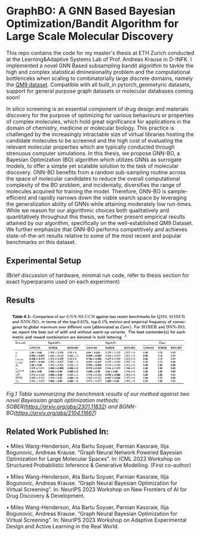 # GraphBO: A GNN Based Bayesian Optimization/Bandit Algorithm for Large Scale Molecular Discovery

This repo contains the code for my master's thesis at ETH Zurich conducted at the Learning&Adaptive Systems Lab of Prof. Andreas Krause in D-INFK. I implemented a novel GNN Based subsampling bandit algorithm to tavkle the high and complex statistical
dminesionality problem and the computational bottlenceks when scaling to combinatorially large discrete domains, namely the [QM9 dataset](https://www.nature.com/articles/sdata201422). Compatible with all built_in pytorch_geometyric datasets, 
support for general purpose graph datasets or molecular databases coming soon!

In silico screening is an essential component of drug design and materials discovery for the purpose of optimizing for various behaviours or properties of complex molecules, which hold great significance for applications in the domain of chemistry, medicine or molecular biology. This practice is challenged by the increasingly intractable size of virtual libraries hosting the candidate molecules to be screened and the high cost of evaluating the relevant molecular properties which are typically conducted through strenuous computer simulations. In this thesis, we propose GNN-BO, a Bayesian Optimization (BO) algorithm which utilizes GNNs as surrogate models, to offer a simple yet scalable solution to the task of molecular discovery. GNN-BO benefits from a random sub-sampling routine across the space of molecular candidates to reduce the overall computational complexity of the BO problem, and incidentally, diversifies the range of molecules acquired for training the model. Therefore, GNN-BO is sample-efficient and rapidly narrows down the viable search space by leveraging the generalization ability of GNNs while attaining moderately low run-times. While we reason for our algorithmic choices both qualitatively and quantitatively throughout this thesis, we further present empirical results attained by our algorithm, specifically on the well-established QM9 Dataset. We further emphasize that GNN-BO performs competitively and achieves state-of-the-art results relative to some of the most recent and popular benchmarks on this dataset. 

## Experimental Setup

(Brief discussion of hardware, minimal run code, refer to thesis section for exact hyperparams used on each experiment)

## Results

![](graphbo_results.png)
*Fig.1 Table summarizing the benchmark results of our method against two novel Bayeasian graph optimization methods: SOBER(https://arxiv.org/abs/2301.11832) and BGNN-BO(https://arxiv.org/abs/2104.11667)*

## Related Work Published In:

•	Miles Wang-Henderson, Ata Bartu Soyuer, Parnian Kassraie, Ilija Bogunovic, Andreas Krause. “Graph Neural Network Powered Bayesian Optimization for Large Molecular Spaces”. In: ICML 2023 Workshop on Structured Probabilistic Inference & Generative Modelling. (First co-author)

•	Miles Wang-Henderson, Ata Bartu Soyuer, Parnian Kassraie, Ilija Bogunovic, Andreas Krause.  “Graph Neural Bayesian Optimization for Virtual Screening”. In: NeurIPS 2023 Workshop on New Frontiers of AI for Drug Discovery & Development.

•	Miles Wang-Henderson, Ata Bartu Soyuer, Parnian Kassraie, Ilija Bogunovic, Andreas Krause.  “Graph Neural Bayesian Optimization for Virtual Screening”. In: NeurIPS 2023 Workshop on Adaptive Experimental Design and Active Learning in the Real World.
